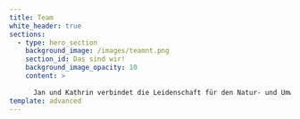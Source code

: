 ```yaml
---
title: Team
white_header: true
sections:
  - type: hero_section
    background_image: /images/teamnt.png
    section_id: Das sind wir!
    background_image_opacity: 10
    content: >
      
      Jan und Kathrin verbindet die Leidenschaft für den Natur- und Umweltschutz, das Gärtnern sowie Kochen kreativer Gerichte und selbstgemachter Köstlichkeiten.
template: advanced
---
```


